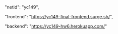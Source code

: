 "netid": "yc149",

"frontend": "https://yc149-final-frontend.surge.sh/",

"backend": "https://yc149-hw6.herokuapp.com/"